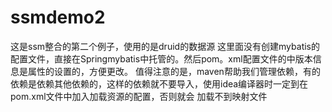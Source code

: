 # ssmdemo2
这是ssm整合的第二个例子，使用的是druid的数据源
这里面没有创建mybatis的配置文件，直接在Springmybatis中托管的。然后pom。xml配置文件的中版本信息是属性的设置的，方便更改。
值得注意的是，maven帮助我们管理依赖，有的依赖是依赖其他依赖的，这样的依赖就不要导入，使用idea编译器时一定到在pom.xml文件中加入加载资源的配置，否则就会
加载不到映射文件
